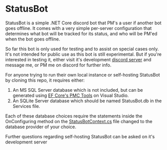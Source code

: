 # StatusBot

StatusBot is a simple .NET Core discord bot that PM's a user if another bot goes offline. It comes with a very simple per-server configuration that determines what bot will be tracked for its status, and who will be PM'ed when the bot goes offline.

So far this bot is only used for testing and to assist on special cases only. It's not intended for public use as this bot is still experimental. But if you're interested in testing it, either visit it's development [discord server](https://discord.gg/GRBeCAX) and message me, or PM me on discord for further info.

For anyone trying to run their own local instance or self-hosting StatusBot by cloning this repo, it requires either:
1. An MS SQL Server database which is not included, but can be generated using [EF Core's PMC Tools](https://docs.microsoft.com/en-us/ef/core/miscellaneous/cli/powershell) on Visual Studio.
2. An SQLite Server database which should be named StatusBot.db in the Services file.

Each of these database choices require the statements inside the OnConfiguring method on the [StatusBotContext.cs](https://github.com/StahlFerro/StatusBot/blob/master/StatusBot/Services/StatusBotContext.cs) file changed to the database provider of your choice.

Further questions regarding self-hosting StatusBot can be asked on it's development server

